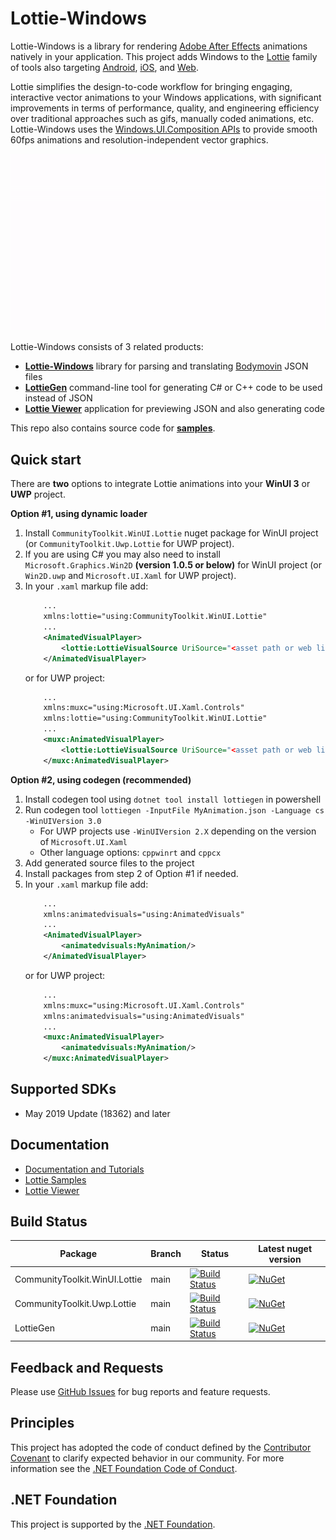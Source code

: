 # Lottie-Windows

Lottie-Windows is a library for rendering [Adobe After Effects](https://www.adobe.com/products/aftereffects.html) animations natively in your application. This project adds Windows to the [Lottie](http://airbnb.io/lottie/) family of tools also targeting [Android](https://github.com/airbnb/lottie-android), [iOS](https://github.com/airbnb/lottie-ios), and [Web](https://github.com/airbnb/lottie-web).

Lottie simplifies the design-to-code workflow for bringing engaging, interactive vector animations to your Windows applications, with significant improvements in terms of performance, quality, and engineering efficiency over traditional approaches such as gifs, manually coded animations, etc. Lottie-Windows uses the [Windows.UI.Composition APIs](https://docs.microsoft.com/windows/uwp/composition/visual-layer) to provide smooth 60fps animations and resolution-independent vector graphics.

![Lottie-Windows Gif](/images/LottieWindows_Intro.gif)

Lottie-Windows consists of 3 related products:
* **[Lottie-Windows](/Lottie-Windows)** library for parsing and translating [Bodymovin](https://aescripts.com/bodymovin/) JSON files
* **[LottieGen](/LottieGen)** command-line tool for generating C# or C++ code to be used instead of JSON
* **[Lottie Viewer](/LottieViewer)** application for previewing JSON and also generating code 

This repo also contains source code for **[samples](/LottieViewer)**.

## <a name="quickstart"></a> Quick start

There are **two** options to integrate Lottie animations into your **WinUI 3** or **UWP** project.

**Option #1, using dynamic loader**
1. Install `CommunityToolkit.WinUI.Lottie` nuget package for WinUI project (or `CommunityToolkit.Uwp.Lottie` for UWP project).
2. If you are using C# you may also need to install `Microsoft.Graphics.Win2D` **(version 1.0.5 or below)** for WinUI project (or `Win2D.uwp` and `Microsoft.UI.Xaml` for UWP project).
3. In your `.xaml` markup file add:
    ```xml
        ...
        xmlns:lottie="using:CommunityToolkit.WinUI.Lottie"
        ...
        <AnimatedVisualPlayer>
            <lottie:LottieVisualSource UriSource="<asset path or web link to a json file>" />
        </AnimatedVisualPlayer>
    ```
    or for UWP project:
    ```xml
        ...
        xmlns:muxc="using:Microsoft.UI.Xaml.Controls"
        xmlns:lottie="using:CommunityToolkit.WinUI.Lottie"
        ...
        <muxc:AnimatedVisualPlayer>
            <lottie:LottieVisualSource UriSource="<asset path or web link to a json file>" />
        </muxc:AnimatedVisualPlayer>
    ```
**Option #2, using codegen (recommended)**
1. Install codegen tool using `dotnet tool install lottiegen` in powershell
2.  Run codegen tool `lottiegen -InputFile MyAnimation.json -Language cs -WinUIVersion 3.0`
    - For UWP projects use `-WinUIVersion 2.X` depending on the version of `Microsoft.UI.Xaml`
    - Other language options: `cppwinrt` and `cppcx`
3. Add generated source files to the project
4. Install packages from step 2 of Option #1 if needed.
5. In your `.xaml` markup file add:
    ```xml
        ...
        xmlns:animatedvisuals="using:AnimatedVisuals"
        ...
        <AnimatedVisualPlayer>
            <animatedvisuals:MyAnimation/>
        </AnimatedVisualPlayer>
    ```
    or for UWP project:
    ```xml
        ...
        xmlns:muxc="using:Microsoft.UI.Xaml.Controls"
        xmlns:animatedvisuals="using:AnimatedVisuals"
        ...
        <muxc:AnimatedVisualPlayer>
            <animatedvisuals:MyAnimation/>
        </muxc:AnimatedVisualPlayer>
    ```

## <a name="supported"></a> Supported SDKs
* May 2019 Update (18362) and later

## <a name="documentation"></a> Documentation
* [Documentation and Tutorials](https://aka.ms/lottiedocs)
* [Lottie Samples](https://aka.ms/lottiesamples)
* [Lottie Viewer](https://aka.ms/lottieviewer)

## Build Status
| Package | Branch | Status | Latest nuget version |
| ------ | ------ | ------ | ------ |
| CommunityToolkit.WinUI.Lottie | main | [![Build Status](https://dev.azure.com/dotnet/WindowsCommunityToolkit/_apis/build/status/Microsoft.Toolkit.Uwp.UI.Lottie?branchName=main)](https://dev.azure.com/dotnet/WindowsCommunityToolkit/_build/latest?definitionId=61&branchName=main) | [![NuGet](https://img.shields.io/nuget/v/CommunityToolkit.WinUI.Lottie.svg)](https://www.nuget.org/packages/CommunityToolkit.WinUI.Lottie/) |
| CommunityToolkit.Uwp.Lottie | main | [![Build Status](https://dev.azure.com/dotnet/WindowsCommunityToolkit/_apis/build/status/Microsoft.Toolkit.Uwp.UI.Lottie?branchName=main)](https://dev.azure.com/dotnet/WindowsCommunityToolkit/_build/latest?definitionId=61&branchName=main) | [![NuGet](https://img.shields.io/nuget/v/CommunityToolkit.Uwp.Lottie.svg)](https://www.nuget.org/packages/CommunityToolkit.Uwp.Lottie/) |
| LottieGen | main | [![Build Status](https://dev.azure.com/dotnet/WindowsCommunityToolkit/_apis/build/status/Microsoft.Toolkit.Uwp.UI.Lottie?branchName=main)](https://dev.azure.com/dotnet/WindowsCommunityToolkit/_build/latest?definitionId=61&branchName=main) | [![NuGet](https://img.shields.io/nuget/v/LottieGen.svg)](https://www.nuget.org/packages/LottieGen/) |



## Feedback and Requests
Please use [GitHub Issues](https://github.com/windows-toolkit/Lottie-Windows/issues) for bug reports and feature requests.

## Principles
This project has adopted the code of conduct defined by the [Contributor Covenant](http://contributor-covenant.org/)
to clarify expected behavior in our community.
For more information see the [.NET Foundation Code of Conduct](http://dotnetfoundation.org/code-of-conduct).

## .NET Foundation
This project is supported by the [.NET Foundation](http://dotnetfoundation.org).
